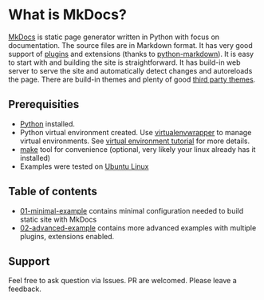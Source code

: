 # What is MkDocs?

[MkDocs](https://www.mkdocs.org/) is static page generator written in Python with focus on documentation. The source files are in Markdown format. It has very good support of [plugins](https://www.mkdocs.org/user-guide/plugins/) and extensions (thanks to [python-markdown](https://python-markdown.github.io/extensions/)). It is easy to start with and building the site is straightforward. It has build-in web server to serve the site and automatically detect changes and autoreloads the page. There are build-in themes and plenty of good [third party themes](https://github.com/mkdocs/mkdocs/wiki/MkDocs-Themes).

## Prerequisities

- [Python](https://www.python.org/) installed.
- Python virtual environment created. Use [virtualenvwrapper](https://virtualenvwrapper.readthedocs.io/en/latest/) to manage virtual environments. See [virtual environment tutorial](/virtualenv) for more details.
- [make](https://www.gnu.org/software/make/) tool for convenience (optional, very likely your linux already has it installed)
- Examples were tested on [Ubuntu Linux](https://ubuntu.com/download/desktop)

## Table of contents

 - [01-minimal-example](01-minimal-example/) contains minimal configuration needed to build static site with MkDocs
 - [02-advanced-example](02-advanced-example/) contains more advanced examples with multiple plugins, extensions enabled.

## Support

Feel free to ask question via Issues. PR are welcomed. Please leave a feedback.
